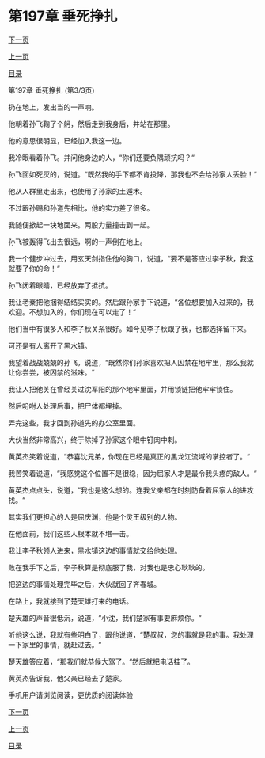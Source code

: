 <h1>第197章    垂死挣扎</h1>
            <div><p><a href="./591_%E7%AC%AC198%E7%AB%A0_%E6%8E%A5%E7%8F%AD%E4%BA%BA.md">下一页</a></p><p><a href="./589_%E7%AC%AC197%E7%AB%A0_%E5%9E%82%E6%AD%BB%E6%8C%A3%E6%89%8E.md">上一页</a></p><p><a href="../">目录</a></p></div>
            <div><p>第197章    垂死挣扎 (第3/3页)</p><p>扔在地上，发出当的一声响。</p><p>他朝着孙飞鞠了个躬，然后走到我身后，并站在那里。</p><p>他的意思很明显，已经加入我这一边。</p><p>我冷眼看着孙飞。并问他身边的人，“你们还要负隅顽抗吗？“</p><p>孙飞面如死灰的，说道。“既然我的手下都不肯投降，那我也不会给孙家人丢脸！“</p><p>他从人群里走出来，也使用了孙家的土遁术。</p><p>不过跟孙赐和孙道先相比，他的实力差了很多。</p><p>我随便掀起一块地面来。两股力量撞击到一起。</p><p>孙飞被轰得飞出去很远，啊的一声倒在地上。</p><p>我一个健步冲过去，用玄天剑指住他的胸口，说道，“要不是答应过李子秋，我这就要了你的命！“</p><p>孙飞闭着眼睛，已经放弃了抵抗。</p><p>我让老秦把他捆得结结实实的。然后跟孙家手下说道，“各位想要加入过来的，我欢迎。不想加入的，你们现在可以走了！“</p><p>他们当中有很多人和李子秋关系很好。如今见李子秋跟了我，也都选择留下来。</p><p>可还是有人离开了黑水镇。</p><p>我望着战战兢兢的孙飞，说道，“既然你们孙家喜欢把人囚禁在地牢里，那么我就让你尝尝，被囚禁的滋味。“</p><p>我让人把他关在曾经关过沈军阳的那个地牢里面，并用锁链把他牢牢锁住。</p><p>然后吩咐人处理后事，把尸体都埋掉。</p><p>弄完这些，我才回到孙道先的办公室里面。</p><p>大伙当然非常高兴，终于除掉了孙家这个眼中钉肉中刺。</p><p>黄英杰笑着说道，“恭喜沈兄弟，你现在已经是真正的黑龙江流域的掌控者了。“</p><p>我苦笑着说道，“我感觉这个位置不是很稳，因为屈家人才是最令我头疼的敌人。“</p><p>黄英杰点点头，说道，“我也是这么想的。连我父亲都在时刻防备着屈家人的进攻找。“</p><p>其实我们更担心的人是屈庆渊，他是个灵王级别的人物。</p><p>在他面前，我们这些人根本就不堪一击。</p><p>我让李子秋领人进来，黑水镇这边的事情就交给他处理。</p><p>败在我手下之后，李子秋算是彻底服了我，对我也是忠心耿耿的。</p><p>把这边的事情处理完毕之后，大伙就回了齐春城。</p><p>在路上，我就接到了楚天雄打来的电话。</p><p>楚天雄的声音很低沉，说道，“小沈，我们楚家有事要麻烦你。“</p><p>听他这么说，我就有些明白了，跟他说道，“楚叔叔，您的事就是我的事。我处理一下家里的事情，就赶过去。“</p><p>楚天雄答应着，“那我们就恭候大驾了。“然后就把电话挂了。</p><p>黄英杰告诉我，他父亲已经去了楚家。</p><p>手机用户请浏览阅读，更优质的阅读体验</p></div>
            <div><p><a href="./591_%E7%AC%AC198%E7%AB%A0_%E6%8E%A5%E7%8F%AD%E4%BA%BA.md">下一页</a></p><p><a href="./589_%E7%AC%AC197%E7%AB%A0_%E5%9E%82%E6%AD%BB%E6%8C%A3%E6%89%8E.md">上一页</a></p><p><a href="../">目录</a></p></div>